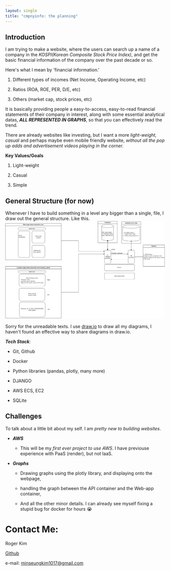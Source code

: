 ```yaml
---
layout: single
title: "cmpnyinfo: the planning"
---
```



## Introduction

I am trying to make a website, where the users can search up a name of a company in the _KOSPI(Korean Composite Stock Price Index)_, and get the basic financial information of the company over the past decade or so.

Here's what I mean by 'financial information.'

1. Different types of incomes (Net Income, Operating Income, etc)

2. Ratios (ROA, ROE, PER, D/E, etc)

3. Others (market cap, stock prices, etc)

It is basically providing people a easy-to-access, easy-to-read financial statements of their company in interest, along with some essential analytical datas, ***ALL REPRESENTED IN GRAPHS***, so that you can effectively read the trend.

There are already websites like investing, but I want a more _light-weight, casual_ and perhaps maybe even mobile friendly website, _without all the pop up adds and advertisement videos playing in the corner._ 

**Key Values/Goals**

1. Light-weight

2. Casual

3. Simple

## General Structure (for now)

Whenever I have to build something in a level any bigger than a single, file, I draw out the general structure. Like this.
![draw.io](/assets/img/cmpnyinfo_general_struct.png)

Sorry for the unreadable texts. I use [draw.io](https://www.drawio.com/) to draw all my diagrams, I haven't found an effective way to share diagrams in draw.io.

***Tech Stack***:

- Git, Github

- Docker

- Python libraries (pandas, plotly, many more)

- DJANGO

- AWS ECS, EC2

- SQLite

## Challenges

To talk about a little bit about my self. I am _pretty new to building websites_. 

- ***AWS*** 
  
  - This will be my _first ever project to use AWS_. I have previouse experience with PaaS (render), but not IaaS. 

- ***Graphs***
  
  - Drawing graphs using the plotly library, and displaying onto the webpage, 
  
  - handling the graph between the API container and the Web-app container,
  
  - And all the other minor details. I can already see myself fixing a stupid bug for docker for hours 😭

# Contact Me:

Roger Kim

[Github](https://github.com/RogerKimJazzLover)

e-mail: <minseungkim1017@gmail.com> 
